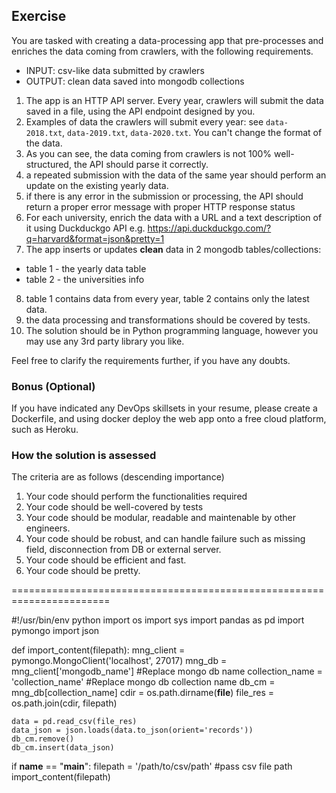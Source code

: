 ## Exercise

You are tasked with creating a data-processing app that pre-processes and enriches the data coming from crawlers, with the following requirements.

* INPUT: csv-like data submitted by crawlers
* OUTPUT: clean data saved into mongodb collections

1. The app is an HTTP API server. Every year, crawlers will submit the data saved in a file, using the API endpoint designed by you.
2. Examples of data the crawlers will submit every year: see `data-2018.txt`, `data-2019.txt`, `data-2020.txt`. You can't change the format of the data.
3. As you can see, the data coming from crawlers is not 100% well-structured, the API should parse it correctly.
4. a repeated submission with the data of the same year should perform an update on the existing yearly data.
5. if there is any error in the submission or processing, the API should return a proper error message with proper HTTP response status
6. For each university, enrich the data with a URL and a text description of it using Duckduckgo API
e.g. https://api.duckduckgo.com/?q=harvard&format=json&pretty=1
7. The app inserts or updates **clean** data in 2 mongodb tables/collections:

 * table 1 - the yearly data table
 * table 2 - the universities info

8. table 1 contains data from every year, table 2 contains only the latest data.
9. the data processing and transformations should be covered by tests.
10. The solution should be in Python programming language, however you may use any 3rd party library you like.

Feel free to clarify the requirements further, if you have any doubts.

### Bonus (Optional)

If you have indicated any DevOps skillsets in your resume, please create a Dockerfile, and using docker deploy the web app onto a free cloud platform, such as Heroku.


### How the solution is assessed

The criteria are as follows (descending importance)

1. Your code should perform the functionalities required
2. Your code should be well-covered by tests
3. Your code should be modular, readable and maintenable by other engineers.
4. Your code should be robust, and can handle failure such as missing field, disconnection from DB or external server.
5. Your code should be efficient and fast.
6. Your code should be pretty.

=======================================================================



#!/usr/bin/env python
import os
import sys
import pandas as pd
import pymongo
import json



def import_content(filepath):
    mng_client = pymongo.MongoClient('localhost', 27017)
    mng_db = mng_client['mongodb_name'] #Replace mongo db name
    collection_name = 'collection_name' #Replace mongo db collection name
    db_cm = mng_db[collection_name]
    cdir = os.path.dirname(__file__)
    file_res = os.path.join(cdir, filepath)

    data = pd.read_csv(file_res)
    data_json = json.loads(data.to_json(orient='records'))
    db_cm.remove()
    db_cm.insert(data_json)

if __name__ == "__main__":
  filepath = '/path/to/csv/path'  #pass csv file path
  import_content(filepath)
  
  
  
  
